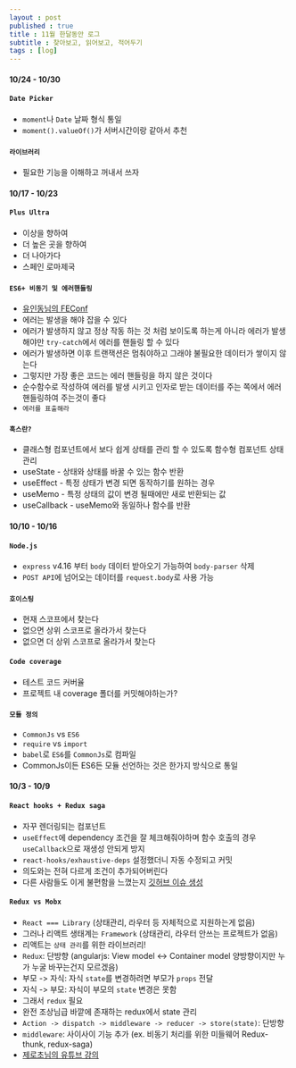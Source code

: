 ```yaml
---
layout : post
published : true
title : 11월 한달동안 로그
subtitle : 찾아보고, 읽어보고, 적어두기
tags : [log]
---
```

#### 10/24 - 10/30
#### `Date Picker`
  * `moment`나 `Date` 날짜 형식 통일
  * `moment().valueOf()`가 서버시간이랑 같아서 추천
#### `라이브러리`
  * 필요한 기능을 이해하고 꺼내서 쓰자

#### 10/17 - 10/23
#### `Plus Ultra`
  * 이상을 향하여
  * 더 높은 곳을 향하여
  * 더 나아가다
  * 스페인 로마제국
#### `ES6+ 비동기 및 에러핸들링`
  * [유인동님의 FEConf](https://www.youtube.com/watch?v=o9JnT4sneAQ&feature=youtu.be)
  * 에러는 발생을 해야 잡을 수 있다
  * 에러가 발생하지 않고 정상 작동 하는 것 처럼 보이도록 하는게 아니라 에러가 발생해야만 `try-catch`에서 에러를 핸들링 할 수 있다
  * 에러가 발생하면 이후 트랜잭션은 멈춰야하고 그래야 불필요한 데이터가 쌓이지 않는다
  * 그렇지만 가장 좋은 코드는 에러 핸들링을 하지 않은 것이다
  * 순수함수로 작성하여 에러를 발생 시키고 인자로 받는 데이터를 주는 쪽에서 에러 핸들링하여 주는것이 좋다
  * `에러를 표출해라`
#### `훅스란?`
  * 클래스형 컴포넌트에서 보다 쉽게 상태를 관리 할 수 있도록 함수형 컴포넌트 상태 관리
  * useState - 상태와 상태를 바꿀 수 있는 함수 반환
  * useEffect - 특정 상태가 변경 되면 동작하기를 원하는 경우
  * useMemo - 특정 상태의 값이 변경 될때에만 새로 반환되는 값
  * useCallback - useMemo와 동일하나 함수를 반환

#### 10/10 - 10/16
#### `Node.js`
  * `express` v4.16 부터 `body` 데이터 받아오기 가능하여 `body-parser` 삭제
  * `POST API`에 넘어오는 데이터를 `request.body`로 사용 가능
#### `호이스팅`
  * 현재 스코프에서 찾는다
  * 없으면 상위 스코프로 올라가서 찾는다
  * 없으면 더 상위 스코프로 올라가서 찾는다
#### `Code coverage`
  * 테스트 코드 커버율
  * 프로젝트 내 coverage 폴더를 커밋해야하는가?
#### `모듈 정의`
  * `CommonJs` vs `ES6`
  * `require` vs `import`
  * `babel`로 `ES6`를 `CommonJs`로 컴파일
  * CommonJs이든 ES6든 모듈 선언하는 것은 한가지 방식으로 통일

#### 10/3 - 10/9
#### `React hooks + Redux saga`
  * 자꾸 렌더링되는 컴포넌트
  * `useEffect`에 dependency 조건을 잘 체크해줘야하며 함수 호출의 경우 `useCallback`으로 재생성 안되게 방지
  * `react-hooks/exhaustive-deps` 설정했더니 자동 수정되고 커밋
  * 의도와는 전혀 다르게 조건이 추가되어버린다
  * 다른 사람들도 이게 불편함을 느꼈는지 [깃허브 이슈 생성](https://github.com/facebook/react/issues/15204)
#### `Redux vs Mobx`
  * `React === Library` (상태관리, 라우터 등 자체적으로 지원하는게 없음)
  * 그러나 리액트 생태계는 `Framework` (상태관리, 라우터 안쓰는 프로젝트가 없음)
  * 리액트는 `상태 관리`를 위한 라이브러리!
  * `Redux`: 단방향 (angularjs: View model <-> Container model 양방향이지만 누가 누굴 바꾸는건지 모르겠음)
  * 부모 -> 자식: 자식 `state`를 변경하려면 부모가 `props` 전달
  * 자식 -> 부모: 자식이 부모의 `state` 변경은 못함
  * 그래서 `redux` 필요
  * 완전 조상님급 바깥에 존재하는 redux에서 state 관리
  * `Action -> dispatch -> middleware -> reducer -> store(state)`: 단방향
  * `middleware`: 사이사이 기능 추가 (ex. 비동기 처리를 위한 미들웨어 Redux-thunk, redux-saga)
  * [제로초님의 유튜브 강의](https://www.youtube.com/watch?v=sBda75wojt4&list=PLcqDmjxt30Rv-M6nWVS6xRABBYpjYyt-O&index=1)